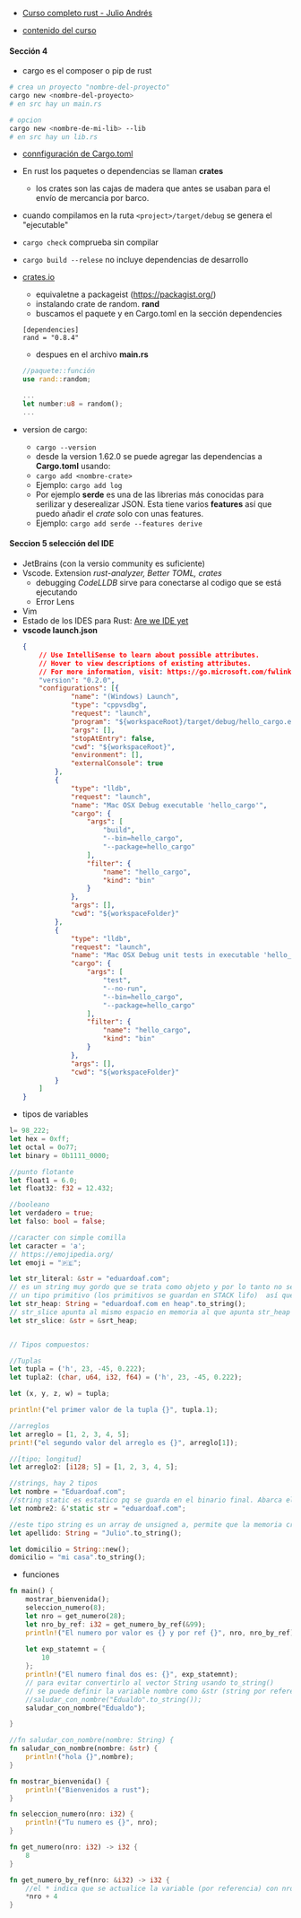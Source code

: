 - [Curso completo rust - Julio Andrés](https://www.udemy.com/course/curso-completo-rust/)

- [contenido del curso](https://www.udemy.com/course/curso-completo-rust/learn/lecture/19834750#content)

#### Sección 4
- cargo es el composer o pip de rust
```sh
# crea un proyecto "nombre-del-proyecto"
cargo new <nombre-del-proyecto>
# en src hay un main.rs

# opcion
cargo new <nombre-de-mi-lib> --lib
# en src hay un lib.rs
```
- [connfiguración de Cargo.toml](https://doc.rust-lang.org/cargo/reference/manifest.html)
- En rust los paquetes o dependencias se llaman **crates**
	- los crates son las cajas de madera que antes se usaban para el envío de mercancia por barco.

- cuando compilamos en la ruta `<project>/target/debug` se genera el "ejecutable"

- `cargo check` comprueba sin compilar
- `cargo build --relese` no incluye dependencias de desarrollo
- [crates.io](https://crates.io)
	- equivaletne a packageist (https://packagist.org/)
	- instalando crate de random. **rand**
	- buscamos el paquete y en Cargo.toml en la sección dependencies
	```
	[dependencies]
	rand = "0.8.4"
	```
	- despues en el archivo **main.rs**
	```rust
	//paquete::función
	use rand::random;
	
	...
	let number:u8 = random();
	...
	```
- version de cargo:
	- `cargo --version`
	- desde la version 1.62.0 se puede agregar las dependencias a **Cargo.toml** usando:
	- `cargo add <nombre-crate>`
	- Ejemplo: `cargo add log`
	- Por ejemplo **serde** es una de las librerias más conocidas para serilizar y deserealizar JSON. Esta tiene varios **features** así que puedo añadir el *crate* solo con unas features.
	- Ejemplo: `cargo add serde --features derive`

#### Seccion 5 selección del IDE
- JetBrains (con la versio community es suficiente) 
- Vscode. Extension *rust-analyzer, Better TOML, crates*
	- debugging *CodeLLDB* sirve para conectarse al codigo que se está ejecutando
	- Error Lens
- Vim
- Estado de los IDES para Rust: [Are we IDE yet](https://areweideyet.com/)
- **vscode launch.json**
	```json
	{
		// Use IntelliSense to learn about possible attributes.
		// Hover to view descriptions of existing attributes.
		// For more information, visit: https://go.microsoft.com/fwlink/?linkid=830387
		"version": "0.2.0",
		"configurations": [{
				"name": "(Windows) Launch",
				"type": "cppvsdbg",
				"request": "launch",
				"program": "${workspaceRoot}/target/debug/hello_cargo.exe",
				"args": [],
				"stopAtEntry": false,
				"cwd": "${workspaceRoot}",
				"environment": [],
				"externalConsole": true
			},
			{
				"type": "lldb",
				"request": "launch",
				"name": "Mac OSX Debug executable 'hello_cargo'",
				"cargo": {
					"args": [
						"build",
						"--bin=hello_cargo",
						"--package=hello_cargo"
					],
					"filter": {
						"name": "hello_cargo",
						"kind": "bin"
					}
				},
				"args": [],
				"cwd": "${workspaceFolder}"
			},
			{
				"type": "lldb",
				"request": "launch",
				"name": "Mac OSX Debug unit tests in executable 'hello_cargo'",
				"cargo": {
					"args": [
						"test",
						"--no-run",
						"--bin=hello_cargo",
						"--package=hello_cargo"
					],
					"filter": {
						"name": "hello_cargo",
						"kind": "bin"
					}
				},
				"args": [],
				"cwd": "${workspaceFolder}"
			}
		]
	}
	```
- tipos de variables
```rust
l= 98_222;
let hex = 0xff;
let octal = 0o77;
let binary = 0b1111_0000;

//punto flotante
let float1 = 6.0;
let float32: f32 = 12.432;

//booleano
let verdadero = true;
let falso: bool = false;

//caracter con simple comilla
let caracter = 'a';
// https://emojipedia.org/
let emoji = "🇵🇪";

let str_literal: &str = "eduardoaf.com";
// es un string muy gordo que se trata como objeto y por lo tanto no se entiende como
// un tipo primitivo (los primitivos se guardan en STACK lifo)  así que se almacena en la memoria HEAP 
let str_heap: String = "eduardoaf.com en heap".to_string();
// str_slice apunta al mismo espacio en memoria al que apunta str_heap
let str_slice: &str = &srt_heap;


// Tipos compuestos:

//Tuplas
let tupla = ('h', 23, -45, 0.222);
let tupla2: (char, u64, i32, f64) = ('h', 23, -45, 0.222);

let (x, y, z, w) = tupla;

println!("el primer valor de la tupla {}", tupla.1);

//arreglos
let arreglo = [1, 2, 3, 4, 5];
print!("el segundo valor del arreglo es {}", arreglo[1]);

//[tipo; longitud]
let arreglo2: [i128; 5] = [1, 2, 3, 4, 5];

//strings, hay 2 tipos
let nombre = "Eduardoaf.com";
//string static es estatico pq se guarda en el binario final. Abarca el concepto de borrowing
let nombre2: &'static str = "eduardoaf.com";

//este tipo string es un array de unsigned a, permite que la memoria crezca y se aloja en la memoria heap
let apellido: String = "Julio".to_string();

let domicilio = String::new();
domicilio = "mi casa".to_string();
```
- funciones
```rust
fn main() {
    mostrar_bienvenida();
    seleccion_numero(8);
    let nro = get_numero(28);
    let nro_by_ref: i32 = get_numero_by_ref(&99);
    println!("El numero por valor es {} y por ref {}", nro, nro_by_ref);
    
    let exp_statemnt = {
        10
    };
    println!("El numero final dos es: {}", exp_statemnt);
    // para evitar convertirlo al vector String usando to_string()
    // se puede definir la variable nombre como &str (string por referencia)
    //saludar_con_nombre("Edualdo".to_string());
    saludar_con_nombre("Edualdo");

}

//fn saludar_con_nombre(nombre: String) {
fn saludar_con_nombre(nombre: &str) {
    println!("hola {}",nombre);
}

fn mostrar_bienvenida() {
    println!("Bienvenidos a rust");
}

fn seleccion_numero(nro: i32) {
    println!("Tu numero es {}", nro);
}

fn get_numero(nro: i32) -> i32 {
    8
}

fn get_numero_by_ref(nro: &i32) -> i32 {
    //el * indica que se actualice la variable (por referencia) con nro + 4
    *nro + 4
}
```

